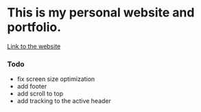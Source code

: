 # This is my personal website and portfolio. 

[Link to the website](victorjwu.com)


### Todo

- fix screen size optimization
- add footer
- add scroll to top
- add tracking to the active header

